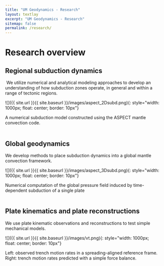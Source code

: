 ```yaml
---
title: "UM Geodynamics - Research"
layout: textlay
excerpt: "UM Geodynamics - Research"
sitemap: false
permalink: /research/
---
```


# Research overview

## Regional subduction dynamics 
 ​
We utilize numerical and analytical modeling approaches to develop an understanding of how subduction zones operate, in general and within a range of tectonic regions. 

![]({{ site.url }}{{ site.baseurl }}/images/aspect_2Dsubd.png){: style="width: 1000px; float: center; border: 10px"}

A numerical subduction model constructed using the ASPECT mantle convection code.
<br>
<br>
## Global geodynamics

We develop methods to place subduction dynamics into a global mantle convection framework.

![]({{ site.url }}{{ site.baseurl }}/images/aspect_3Dsubd.png){: style="width: 1000px; float: center; border: 10px"}

Numerical computation of the global pressure field induced by time-dependent subduction of a single plate
<br>
<br>
## Plate kinematics and plate reconstructions

We use plate kinematic observations and reconstructions to test simple mechanical models.

![]({{ site.url }}{{ site.baseurl }}/images/vt.png){: style="width: 1000px; float: center; border: 10px"}

Left: observed trench motion rates in a spreading-aligned reference frame. Right: trench motion rates predicted with a simple force balance.
<br>
<br>